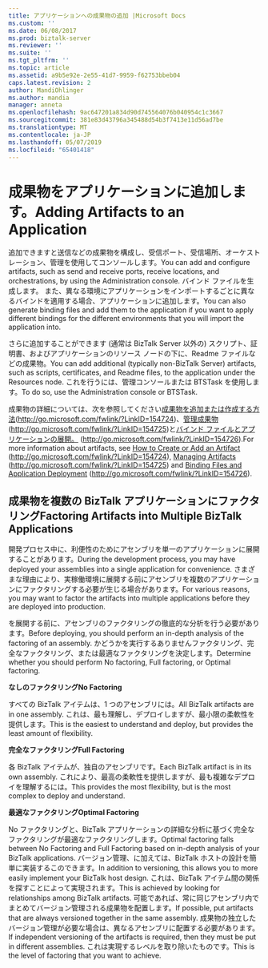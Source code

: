 ```yaml
---
title: アプリケーションへの成果物の追加 |Microsoft Docs
ms.custom: ''
ms.date: 06/08/2017
ms.prod: biztalk-server
ms.reviewer: ''
ms.suite: ''
ms.tgt_pltfrm: ''
ms.topic: article
ms.assetid: a9b5e92e-2e55-41d7-9959-f62753bbeb04
caps.latest.revision: 2
author: MandiOhlinger
ms.author: mandia
manager: anneta
ms.openlocfilehash: 9ac647201a834d90d745564076b040954c1c3667
ms.sourcegitcommit: 381e83d43796a345488d54b3f7413e11d56ad7be
ms.translationtype: MT
ms.contentlocale: ja-JP
ms.lasthandoff: 05/07/2019
ms.locfileid: "65401418"
---
```

# <a name="adding-artifacts-to-an-application"></a><span data-ttu-id="c98d2-102">成果物をアプリケーションに追加します。</span><span class="sxs-lookup"><span data-stu-id="c98d2-102">Adding Artifacts to an Application</span></span>
<span data-ttu-id="c98d2-103">追加できますと送信などの成果物を構成し、受信ポート、受信場所、オーケストレーション、管理を使用してコンソールします。</span><span class="sxs-lookup"><span data-stu-id="c98d2-103">You can add and configure artifacts, such as send and receive ports, receive locations, and orchestrations, by using the Administration console.</span></span> <span data-ttu-id="c98d2-104">バインド ファイルを生成します。 また、異なる環境にアプリケーションをインポートするごとに異なるバインドを適用する場合、アプリケーションに追加します。</span><span class="sxs-lookup"><span data-stu-id="c98d2-104">You can also generate binding files and add them to the application if you want to apply different bindings for the different environments that you will import the application into.</span></span>  
  
 <span data-ttu-id="c98d2-105">さらに追加することができます (通常は BizTalk Server 以外の) スクリプト、証明書、およびアプリケーションのリソース ノードの下に、Readme ファイルなどの成果物。</span><span class="sxs-lookup"><span data-stu-id="c98d2-105">You can add additional (typically non-BizTalk Server) artifacts, such as scripts, certificates, and Readme files, to the application under the Resources node.</span></span> <span data-ttu-id="c98d2-106">これを行うには、管理コンソールまたは BTSTask を使用します。</span><span class="sxs-lookup"><span data-stu-id="c98d2-106">To do so, use the Administration console or BTSTask.</span></span>  
  
 <span data-ttu-id="c98d2-107">成果物の詳細については、次を参照してください[成果物を追加または作成する方法](http://go.microsoft.com/fwlink/?LinkID=154724)(http://go.microsoft.com/fwlink/?LinkID=154724)、[管理成果物](http://go.microsoft.com/fwlink/?LinkID=154725)(http://go.microsoft.com/fwlink/?LinkID=154725)と[バインド ファイルとアプリケーションの展開。](http://go.microsoft.com/fwlink/?LinkID=154726) (http://go.microsoft.com/fwlink/?LinkID=154726).</span><span class="sxs-lookup"><span data-stu-id="c98d2-107">For more information about artifacts, see [How to Create or Add an Artifact](http://go.microsoft.com/fwlink/?LinkID=154724) (http://go.microsoft.com/fwlink/?LinkID=154724), [Managing Artifacts](http://go.microsoft.com/fwlink/?LinkID=154725) (http://go.microsoft.com/fwlink/?LinkID=154725) and [Binding Files and Application Deployment](http://go.microsoft.com/fwlink/?LinkID=154726) (http://go.microsoft.com/fwlink/?LinkID=154726).</span></span>  
  
## <a name="factoring-artifacts-into-multiple-biztalk-applications"></a><span data-ttu-id="c98d2-108">成果物を複数の BizTalk アプリケーションにファクタリング</span><span class="sxs-lookup"><span data-stu-id="c98d2-108">Factoring Artifacts into Multiple BizTalk Applications</span></span>  
 <span data-ttu-id="c98d2-109">開発プロセス中に、利便性のためにアセンブリを単一のアプリケーションに展開することがあります。</span><span class="sxs-lookup"><span data-stu-id="c98d2-109">During the development process, you may have deployed your assemblies into a single application for convenience.</span></span> <span data-ttu-id="c98d2-110">さまざまな理由により、実稼働環境に展開する前にアセンブリを複数のアプリケーションにファクタリングする必要が生じる場合があります。</span><span class="sxs-lookup"><span data-stu-id="c98d2-110">For various reasons, you may want to factor the artifacts into multiple applications before they are deployed into production.</span></span>  
  
 <span data-ttu-id="c98d2-111">を展開する前に、アセンブリのファクタリングの徹底的な分析を行う必要があります。</span><span class="sxs-lookup"><span data-stu-id="c98d2-111">Before deploying, you should perform an in-depth analysis of the factoring of an assembly.</span></span> <span data-ttu-id="c98d2-112">かどうかを実行するありませんファクタリング、完全なファクタリング、または最適なファクタリングを決定します。</span><span class="sxs-lookup"><span data-stu-id="c98d2-112">Determine whether you should perform No factoring, Full factoring, or Optimal factoring.</span></span>  
  
 <span data-ttu-id="c98d2-113">**なしのファクタリング**</span><span class="sxs-lookup"><span data-stu-id="c98d2-113">**No Factoring**</span></span>  
  
 <span data-ttu-id="c98d2-114">すべての BizTalk アイテムは、1 つのアセンブリには。</span><span class="sxs-lookup"><span data-stu-id="c98d2-114">All BizTalk artifacts are in one assembly.</span></span> <span data-ttu-id="c98d2-115">これは、最も理解し、デプロイしますが、最小限の柔軟性を提供します。</span><span class="sxs-lookup"><span data-stu-id="c98d2-115">This is the easiest to understand and deploy, but provides the least amount of flexibility.</span></span>  
  
 <span data-ttu-id="c98d2-116">**完全なファクタリング**</span><span class="sxs-lookup"><span data-stu-id="c98d2-116">**Full Factoring**</span></span>  
  
 <span data-ttu-id="c98d2-117">各 BizTalk アイテムが、独自のアセンブリです。</span><span class="sxs-lookup"><span data-stu-id="c98d2-117">Each BizTalk artifact is in its own assembly.</span></span> <span data-ttu-id="c98d2-118">これにより、最高の柔軟性を提供しますが、最も複雑なデプロイを理解するには。</span><span class="sxs-lookup"><span data-stu-id="c98d2-118">This provides the most flexibility, but is the most complex to deploy and understand.</span></span>  
  
 <span data-ttu-id="c98d2-119">**最適なファクタリング**</span><span class="sxs-lookup"><span data-stu-id="c98d2-119">**Optimal Factoring**</span></span>  
  
 <span data-ttu-id="c98d2-120">No ファクタリングと、BizTalk アプリケーションの詳細な分析に基づく完全なファクタリングが最適なファクタリングします。</span><span class="sxs-lookup"><span data-stu-id="c98d2-120">Optimal factoring falls between No Factoring and Full Factoring based on in-depth analysis of your BizTalk applications.</span></span> <span data-ttu-id="c98d2-121">バージョン管理、に加えては、BizTalk ホストの設計を簡単に実装するこのできます。</span><span class="sxs-lookup"><span data-stu-id="c98d2-121">In addition to versioning, this allows you to more easily implement your BizTalk host design.</span></span> <span data-ttu-id="c98d2-122">これは、BizTalk アイテム間の関係を探すことによって実現されます。</span><span class="sxs-lookup"><span data-stu-id="c98d2-122">This is achieved by looking for relationships among BizTalk artifacts.</span></span> <span data-ttu-id="c98d2-123">可能であれば、常に同じアセンブリ内でまとめてバージョン管理される成果物を配置します。</span><span class="sxs-lookup"><span data-stu-id="c98d2-123">If possible, put artifacts that are always versioned together in the same assembly.</span></span> <span data-ttu-id="c98d2-124">成果物の独立したバージョン管理が必要な場合は、異なるアセンブリに配置する必要があります。</span><span class="sxs-lookup"><span data-stu-id="c98d2-124">If independent versioning of the artifacts is required, then they must be put in different assemblies.</span></span> <span data-ttu-id="c98d2-125">これは実現するレベルを取り除いたものです。</span><span class="sxs-lookup"><span data-stu-id="c98d2-125">This is the level of factoring that you want to achieve.</span></span>